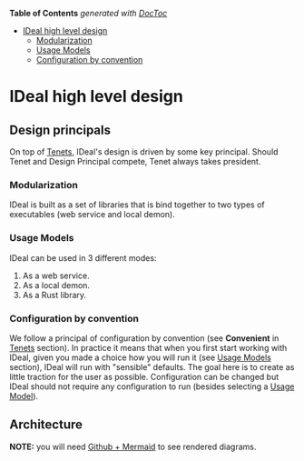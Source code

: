 <!-- START doctoc generated TOC please keep comment here to allow auto update -->
<!-- DON'T EDIT THIS SECTION, INSTEAD RE-RUN doctoc TO UPDATE -->
**Table of Contents**  *generated with [DocToc](https://github.com/thlorenz/doctoc)*

- [IDeal high level design](#ideal-high-level-design)
    - [Modularization](#modularization)
    - [Usage Models](#usage-models)
    - [Configuration by convention](#configuration-by-convention)

<!-- END doctoc generated TOC please keep comment here to allow auto update -->

# IDeal high level design

## Design principals

On top of [Tenets](https://github.com/oantoshchenko/IDeal/blob/main/README.md#tenets), IDeal's design is driven by 
some key principal. Should Tenet and Design Principal compete, Tenet always takes president.

### Modularization

IDeal is built as a set of libraries that is bind together to two types of executables (web service and local demon).

### Usage Models

IDeal can be used in 3 different modes:

1. As a web service.
1. As a local demon.
1. As a Rust library.

### Configuration by convention

We follow a principal of configuration by convention (see **Convenient** in
[Tenets](https://github.com/oantoshchenko/IDeal/blob/main/README.md#tenets) section). In practice it means that when you
first start working with IDeal, given you made a choice how you will run it (see [Usage Models](#usage-models) section),
IDeal will run with "sensible" defaults. The goal here is to create as little traction for the user as possible.
Configuration can be changed but IDeal should not require any configuration to run (besides selecting
a [Usage Model](#usage-models)).

## Architecture

**NOTE:** you will need [Github + Mermaid](https://github.com/BackMarket/github-mermaid-extension) to see rendered 
diagrams.

```mermaid

```